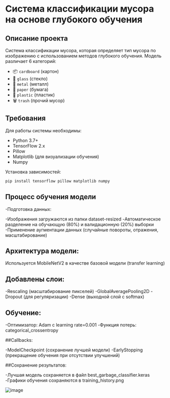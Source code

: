 # Система классификации мусора на основе глубокого обучения

## Описание проекта
Система классификации мусора, которая определяет тип мусора по изображению с использованием методов глубокого обучения. Модель различает 6 категорий:

- 📦 `cardboard` (картон)
- 🍷 `glass` (стекло)
- 🥫 `metal` (металл)
- 📄 `paper` (бумага)
- 🧴 `plastic` (пластик)
- 🗑️ `trash` (прочий мусор)

## Требования
Для работы системы необходимы:

- Python 3.7+
- TensorFlow 2.x
- Pillow
- Matplotlib (для визуализации обучения)
- Numpy

Установка зависимостей:
```bash
pip install tensorflow pillow matplotlib numpy
```

## Процесс обучения модели

-Подготовка данных:

-Изображения загружаются из папки dataset-resized
-Автоматическое разделение на обучающую (80%) и валидационную (20%) выборки
-Применение аугментации данных (случайные повороты, отражения, масштабирование)

## Архитектура модели:

Используется MobileNetV2 в качестве базовой модели (transfer learning)

## Добавлены слои:

-Rescaling (масштабирование пикселей)
-GlobalAveragePooling2D
-Dropout (для регуляризации)
-Dense (выходной слой с softmax)

## Обучение:

-Оптимизатор: Adam с learning rate=0.001
-Функция потерь: categorical_crossentropy

##Callbacks:

-ModelCheckpoint (сохранение лучшей модели)
-EarlyStopping (прекращение обучения при отсутствии улучшений)

##Сохранение результатов:

-Лучшая модель сохраняется в файл best_garbage_classifier.keras
-Графики обучения сохраняются в training_history.png


![image](https://github.com/user-attachments/assets/e4c95e47-ca1c-411a-8103-e34797137442)
